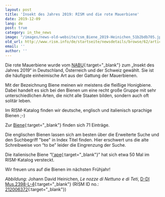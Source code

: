```yaml
---
layout: post
title: 'Insekt des Jahres 2019: RISM und die rote Mauerbiene'
date: 2019-12-09
lang: de
post: true
category: in_the_news
image: "/images/news-old-website/csm_Biene_2019-Heinichen_51b2bdb705.jpg"
old_url: http://www.rism.info/de/startseite/newsdetails/browse/62/article/64/insect-of-the-year-2019-red-mason-bee.html
email: ''
author: ''
---
```


Die rote Mauerbiene wurde vom [NABU](https://www.nabu.de/news/2018/11/25571.html){:target="_blank"} zum „Insekt des Jahres 2019“ in Deutschland, Österreich und der Schweiz gewählt. Sie ist die häufigste einheimische Art aus der Gattung der Mauerbienen.

Mit der Bezeichnung Biene meinen wir meistens die fleißige Honigbiene. Dabei handelt es sich bei den Bienen um eine recht große Gruppe mit sehr unterschiedlichen Arten, die nicht alle Staaten bilden, sondern auch oft solitär leben.

Im RISM-Katalog finden wir deutsche, englisch und italienisch sprachige Bienen ;-)

Zur [Biene](https://opac.rism.info/search?View=rism&q=biene){:target="_blank"} finden sich 71 Einträge.

Die englischen Bienen lassen sich am besten über die Erweiterte Suche und den Suchbegriff "bee" in Index Titel finden. Hier erschwert uns die alte Schreibweise von “to be” leider die Eingrenzung der Suche.

Die italienische Biene “l['ape](https://opac.rism.info/search?View=rism&q=l'ape){:target="_blank"}” hat sich etwa 50 Mal im RISM-Katalog versteckt.

Wir freuen uns auf die Bienen im nächsten Frühjahr!

_Abbildung_: Johann David Heinichen, _Le nozze di Nettuno e di Teti_, [D-Dl Mus.2398-L-4](https://digital.slub-dresden.de/werkansicht/dlf/126042/){:target="_blank"} (RISM ID no.: [212006372](https://opac.rism.info/search?id=212006372&View=rism){:target="_blank"})

